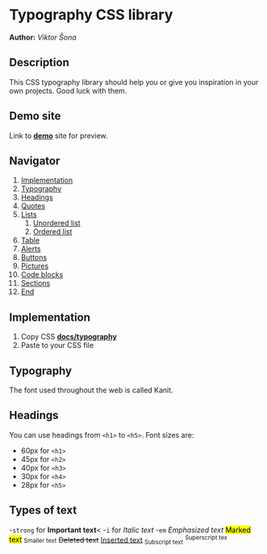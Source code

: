 # Typography CSS library
**Author:** *Viktor Šona*

## Description
This CSS typography library should help you or give you inspiration in your own projects. Good luck with them.

## Demo site
Link to **[demo](https://pslib-cz.github.io/2022l4web-css-typographic-library-ViktorSona/)** site for preview.


## Navigator
1. [Implementation](#Implementation)
2. [Typography](#Typography)
3. [Headings](#Headings)
5. [Quotes](#Quotes)
6. [Lists](#Lists)
    1. [Unordered list](#Unordered-list)
    2. [Ordered list](#Ordered-list)
7. [Table](#Table)
8. [Alerts](#Alerts)
9. [Buttons](#Buttons)
10. [Pictures](#Pictures)
11. [Code blocks](#Code-blocks)
12. [Sections](#sections)
14. [End](#the-end)

## Implementation
1. Copy CSS **[docs/typography](https://github.com/pslib-cz/2022l4web-css-typographic-library-ViktorSona/blob/master/docs/typography.css)**
2. Paste to your CSS file
## Typography
The font used throughout the web is called Kanit.
## Headings
You can use headings from `<h1>` to `<h5>`. Font sizes are: 
* 60px for `<h1>`
* 45px for `<h2>`
* 40px for `<h3>`
* 30px for `<h4>`
* 28px for `<h5>`
## Types of text
-`strong` for **Important text**<
-`i` for *Italic text*</i>
-`em` <em>Emphasized text</em>
<mark>Marked text</mark>
<small>Smaller text</small>
<del>Deleted text</del>
<ins>Inserted text</ins>
<sub>Subscript text</sub>
<sup>Superscript tex</sup>





